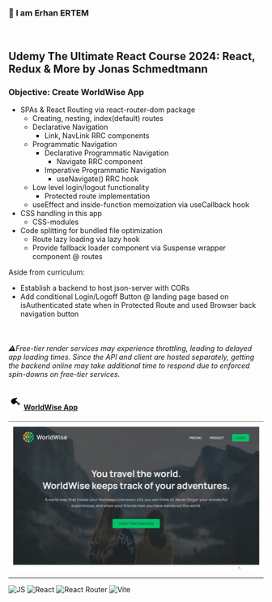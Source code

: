 ### 👋 **I am Erhan ERTEM**

&emsp;

## Udemy The Ultimate React Course 2024: React, Redux & More by Jonas Schmedtmann

### **Objective:** Create WorldWise App

- SPAs & React Routing via react-router-dom package
  - Creating, nesting, index(default) routes
  - Declarative Navigation
    - Link, NavLink RRC components
  - Programmatic Navigation
    - Declarative Programmatic Navigation
      - Navigate RRC component
    - Imperative Programmatic Navigation
      - useNavigate() RRC hook
  - Low level login/logout functionality
    - Protected route implementation
  - useEffect and inside-function memoization via useCallback hook
- CSS handling in this app
  - CSS-modules
- Code splitting for bundled file optimization
  - Route lazy loading via lazy hook
  - Provide fallback loader component via Suspense wrapper component @ routes

Aside from curriculum:

- Establish a backend to host json-server with CORs
- Add conditional Login/Logoff Button @ landing page based on isAuthenticated state when in Protected Route and used
  Browser back navigation button

&emsp;

###### ⚠️Free-tier render services may experience throttling, leading to delayed app loading times. Since the API and client are hosted separately, getting the backend online may take additional time to respond due to enforced spin-downs on free-tier services.

#### <img src="./push.gif" width="30px"/>[WorldWise App](https://app-worldwise-erhan-ertem.onrender.com/)

<img src="./screenshot.webp" width="600px"/>

---

![JS](https://img.shields.io/badge/JavaScript-323330?style=square&logo=javascript&logoColor=F7DF1E)
![React](https://img.shields.io/badge/React-20232A?style=square&logo=react&logoColor=61DAF)
![React Router](https://img.shields.io/badge/React_Router-CA4245?style=square&logo=react-router&logoColor=white)
![Vite](https://img.shields.io/badge/Vite-B73BFE?style=square&logo=vite&logoColor=FFD62E)
